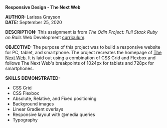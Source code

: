 **Responsive Design - The Next Web**

**AUTHOR:**  Larissa Grayson  
**DATE:**  September 25, 2020

**DESCRIPTION:** This assignment is from *The Odin Project: Full Stack Ruby on Rails* Web Development [curriculum](https://www.theodinproject.com/courses/html-and-css/lessons/building-with-responsive-design#assignment).

**OBJECTIVE:** The purpose of this project was to build a responsive website for PC, tablet, and smartphone.  The project recreates the homepage of [The Next Web](http://thenextweb.com/). It is laid out using a combination of CSS Grid and Flexbox and follows The Next Web's breakpoints of 1024px for tablets and 728px for smartphones. 

**SKILLS DEMONSTRATED:**
* CSS Grid
* CSS Flexbox
* Absolute, Relative, and Fixed positioning
* Background images
* Linear Gradient overlays
* Responsive layout with @media queries
* Typography